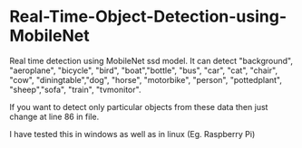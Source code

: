 # Real-Time-Object-Detection-using-MobileNet

Real time detection using MobileNet ssd model. It can detect "background", "aeroplane", "bicycle", "bird", "boat","bottle", "bus", "car", "cat", "chair", "cow", "diningtable","dog", "horse", "motorbike", "person", "pottedplant", "sheep","sofa", "train", "tvmonitor". 

If you want to detect only particular objects from these data then just change at line 86 in file. 

I have tested this in windows as well as in linux (Eg. Raspberry Pi)
